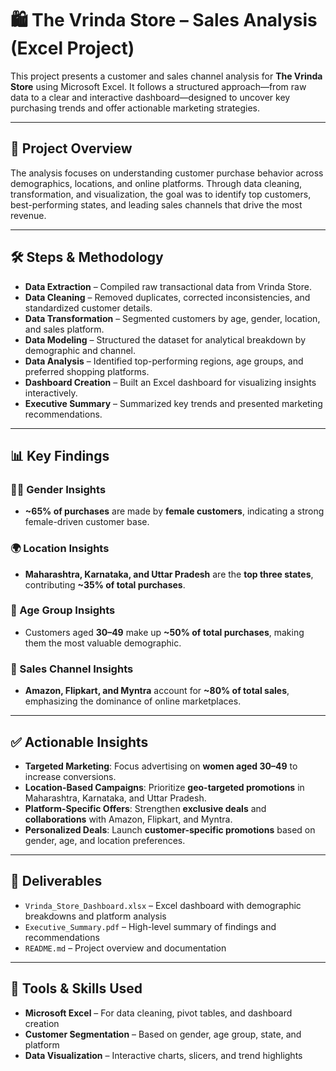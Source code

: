 # 🛍️ The Vrinda Store – Sales Analysis (Excel Project)

This project presents a customer and sales channel analysis for **The Vrinda Store** using Microsoft Excel. It follows a structured approach—from raw data to a clear and interactive dashboard—designed to uncover key purchasing trends and offer actionable marketing strategies.

---

## 📌 Project Overview

The analysis focuses on understanding customer purchase behavior across demographics, locations, and online platforms. Through data cleaning, transformation, and visualization, the goal was to identify top customers, best-performing states, and leading sales channels that drive the most revenue.

---

## 🛠️ Steps & Methodology

- **Data Extraction** – Compiled raw transactional data from Vrinda Store.
- **Data Cleaning** – Removed duplicates, corrected inconsistencies, and standardized customer details.
- **Data Transformation** – Segmented customers by age, gender, location, and sales platform.
- **Data Modeling** – Structured the dataset for analytical breakdown by demographic and channel.
- **Data Analysis** – Identified top-performing regions, age groups, and preferred shopping platforms.
- **Dashboard Creation** – Built an Excel dashboard for visualizing insights interactively.
- **Executive Summary** – Summarized key trends and presented marketing recommendations.

---

## 📊 Key Findings

### 👩‍🦰 Gender Insights
- **~65% of purchases** are made by **female customers**, indicating a strong female-driven customer base.

### 🌍 Location Insights
- **Maharashtra, Karnataka, and Uttar Pradesh** are the **top three states**, contributing **~35% of total purchases**.

### 🎯 Age Group Insights
- Customers aged **30–49** make up **~50% of total purchases**, making them the most valuable demographic.

### 🛒 Sales Channel Insights
- **Amazon, Flipkart, and Myntra** account for **~80% of total sales**, emphasizing the dominance of online marketplaces.

---

## ✅ Actionable Insights

- **Targeted Marketing**: Focus advertising on **women aged 30–49** to increase conversions.
- **Location-Based Campaigns**: Prioritize **geo-targeted promotions** in Maharashtra, Karnataka, and Uttar Pradesh.
- **Platform-Specific Offers**: Strengthen **exclusive deals** and **collaborations** with Amazon, Flipkart, and Myntra.
- **Personalized Deals**: Launch **customer-specific promotions** based on gender, age, and location preferences.

---

## 📂 Deliverables

- `Vrinda_Store_Dashboard.xlsx` – Excel dashboard with demographic breakdowns and platform analysis  
- `Executive_Summary.pdf` – High-level summary of findings and recommendations  
- `README.md` – Project overview and documentation

---

## 🚀 Tools & Skills Used

- **Microsoft Excel** – For data cleaning, pivot tables, and dashboard creation  
- **Customer Segmentation** – Based on gender, age group, state, and platform  
- **Data Visualization** – Interactive charts, slicers, and trend highlights  


